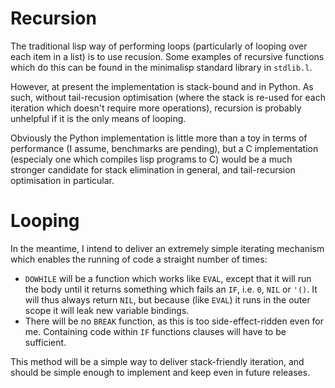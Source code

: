 # Recursion

The traditional lisp way of performing loops (particularly of looping over each item in a list) is to use recusion. Some examples of recursive functions which do this can be found in the minimalisp standard library in `stdlib.l`.

However, at present the implementation is stack-bound and in Python. As such, without tail-recusion optimisation (where the stack is re-used for each iteration which doesn't require more operations), recursion is probably unhelpful if it is the only means of looping.

Obviously the Python implementation is little more than a toy in terms of performance (I assume, benchmarks are pending), but a C implementation (especialy one which compiles lisp programs to C) would be a much stronger candidate for stack elimination in general, and tail-recursion optimisation in particular.

# Looping

In the meantime, I intend to deliver an extremely simple iterating mechanism which enables the running of code a straight number of times:

 * `DOWHILE` will be a function which works like `EVAL`, except that it will run the body until it returns something which fails an `IF`, i.e. `0`, `NIL` or `'()`. It will thus always return `NIL`, but because (like `EVAL`) it runs in the outer scope it will leak new variable bindings.
 * There will be no `BREAK` function, as this is too side-effect-ridden even for me. Containing code within `IF` functions clauses will have to be sufficient.

This method will be a simple way to deliver stack-friendly iteration, and should be simple enough to implement and keep even in future releases.
